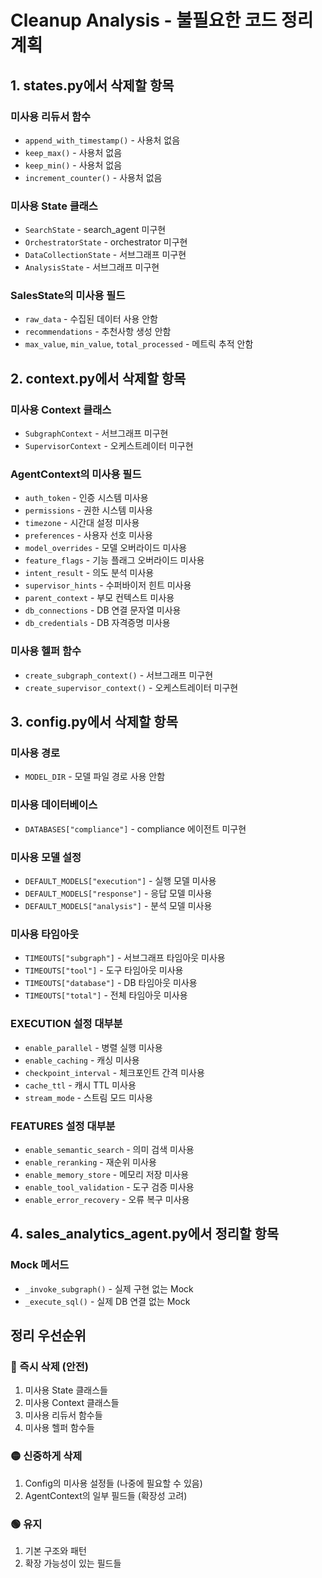 # Cleanup Analysis - 불필요한 코드 정리 계획

## 1. states.py에서 삭제할 항목

### 미사용 리듀서 함수
- `append_with_timestamp()` - 사용처 없음
- `keep_max()` - 사용처 없음
- `keep_min()` - 사용처 없음
- `increment_counter()` - 사용처 없음

### 미사용 State 클래스
- `SearchState` - search_agent 미구현
- `OrchestratorState` - orchestrator 미구현
- `DataCollectionState` - 서브그래프 미구현
- `AnalysisState` - 서브그래프 미구현

### SalesState의 미사용 필드
- `raw_data` - 수집된 데이터 사용 안함
- `recommendations` - 추천사항 생성 안함
- `max_value`, `min_value`, `total_processed` - 메트릭 추적 안함

## 2. context.py에서 삭제할 항목

### 미사용 Context 클래스
- `SubgraphContext` - 서브그래프 미구현
- `SupervisorContext` - 오케스트레이터 미구현

### AgentContext의 미사용 필드
- `auth_token` - 인증 시스템 미사용
- `permissions` - 권한 시스템 미사용
- `timezone` - 시간대 설정 미사용
- `preferences` - 사용자 선호 미사용
- `model_overrides` - 모델 오버라이드 미사용
- `feature_flags` - 기능 플래그 오버라이드 미사용
- `intent_result` - 의도 분석 미사용
- `supervisor_hints` - 수퍼바이저 힌트 미사용
- `parent_context` - 부모 컨텍스트 미사용
- `db_connections` - DB 연결 문자열 미사용
- `db_credentials` - DB 자격증명 미사용

### 미사용 헬퍼 함수
- `create_subgraph_context()` - 서브그래프 미구현
- `create_supervisor_context()` - 오케스트레이터 미구현

## 3. config.py에서 삭제할 항목

### 미사용 경로
- `MODEL_DIR` - 모델 파일 경로 사용 안함

### 미사용 데이터베이스
- `DATABASES["compliance"]` - compliance 에이전트 미구현

### 미사용 모델 설정
- `DEFAULT_MODELS["execution"]` - 실행 모델 미사용
- `DEFAULT_MODELS["response"]` - 응답 모델 미사용
- `DEFAULT_MODELS["analysis"]` - 분석 모델 미사용

### 미사용 타임아웃
- `TIMEOUTS["subgraph"]` - 서브그래프 타임아웃 미사용
- `TIMEOUTS["tool"]` - 도구 타임아웃 미사용
- `TIMEOUTS["database"]` - DB 타임아웃 미사용
- `TIMEOUTS["total"]` - 전체 타임아웃 미사용

### EXECUTION 설정 대부분
- `enable_parallel` - 병렬 실행 미사용
- `enable_caching` - 캐싱 미사용
- `checkpoint_interval` - 체크포인트 간격 미사용
- `cache_ttl` - 캐시 TTL 미사용
- `stream_mode` - 스트림 모드 미사용

### FEATURES 설정 대부분
- `enable_semantic_search` - 의미 검색 미사용
- `enable_reranking` - 재순위 미사용
- `enable_memory_store` - 메모리 저장 미사용
- `enable_tool_validation` - 도구 검증 미사용
- `enable_error_recovery` - 오류 복구 미사용

## 4. sales_analytics_agent.py에서 정리할 항목

### Mock 메서드
- `_invoke_subgraph()` - 실제 구현 없는 Mock
- `_execute_sql()` - 실제 DB 연결 없는 Mock

## 정리 우선순위

### 🔴 즉시 삭제 (안전)
1. 미사용 State 클래스들
2. 미사용 Context 클래스들
3. 미사용 리듀서 함수들
4. 미사용 헬퍼 함수들

### 🟡 신중하게 삭제
1. Config의 미사용 설정들 (나중에 필요할 수 있음)
2. AgentContext의 일부 필드들 (확장성 고려)

### 🟢 유지
1. 기본 구조와 패턴
2. 확장 가능성이 있는 필드들